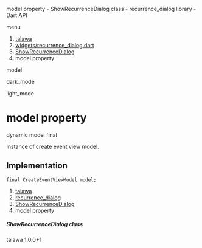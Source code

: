 




model property - ShowRecurrenceDialog class - recurrence\_dialog library - Dart API







menu

1. [talawa](../../index.html)
2. [widgets/recurrence\_dialog.dart](../../file-___home_harshil_Desktop_open-source_palisadoes_talawa_lib_widgets_recurrence_dialog/)
3. [ShowRecurrenceDialog](../../file-___home_harshil_Desktop_open-source_palisadoes_talawa_lib_widgets_recurrence_dialog/ShowRecurrenceDialog-class.html)
4. model property

model


dark\_mode

light\_mode




# model property


dynamic
model
final

Instance of create event view model.


## Implementation

```
final CreateEventViewModel model;
```

 


1. [talawa](../../index.html)
2. [recurrence\_dialog](../../file-___home_harshil_Desktop_open-source_palisadoes_talawa_lib_widgets_recurrence_dialog/)
3. [ShowRecurrenceDialog](../../file-___home_harshil_Desktop_open-source_palisadoes_talawa_lib_widgets_recurrence_dialog/ShowRecurrenceDialog-class.html)
4. model property

##### ShowRecurrenceDialog class





talawa
1.0.0+1






